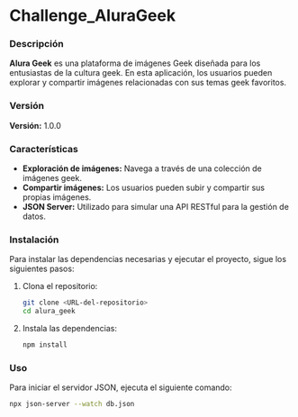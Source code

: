 # Challenge_AluraGeek

### Descripción
**Alura Geek** es una plataforma de imágenes Geek diseñada para los entusiastas de la cultura geek. En esta aplicación, los usuarios pueden explorar y compartir imágenes relacionadas con sus temas geek favoritos.

### Versión
**Versión:** 1.0.0

### Características
- **Exploración de imágenes:** Navega a través de una colección de imágenes geek.
- **Compartir imágenes:** Los usuarios pueden subir y compartir sus propias imágenes.
- **JSON Server:** Utilizado para simular una API RESTful para la gestión de datos.

### Instalación
Para instalar las dependencias necesarias y ejecutar el proyecto, sigue los siguientes pasos:

1. Clona el repositorio:
    ```bash
    git clone <URL-del-repositorio>
    cd alura_geek
    ```

2. Instala las dependencias:
    ```bash
    npm install
    ```

### Uso
Para iniciar el servidor JSON, ejecuta el siguiente comando:

```bash
npx json-server --watch db.json
